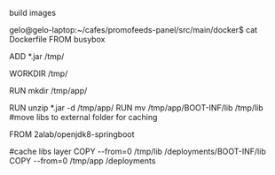build images 

gelo@gelo-laptop:~/cafes/promofeeds-panel/src/main/docker$ cat Dockerfile 
FROM busybox

ADD *.jar /tmp/

WORKDIR /tmp/

RUN mkdir /tmp/app/

RUN unzip *.jar -d /tmp/app/
RUN mv /tmp/app/BOOT-INF/lib /tmp/lib #move libs to external folder for caching


FROM 2alab/openjdk8-springboot

#cache libs layer
COPY --from=0  /tmp/lib /deployments/BOOT-INF/lib
COPY --from=0  /tmp/app /deployments
